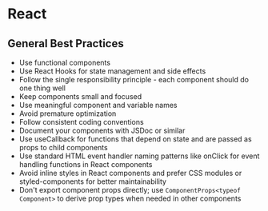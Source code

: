 # React

## General Best Practices

- Use functional components
- Use React Hooks for state management and side effects
- Follow the single responsibility principle - each component should do one thing well
- Keep components small and focused
- Use meaningful component and variable names
- Avoid premature optimization
- Follow consistent coding conventions
- Document your components with JSDoc or similar
- Use useCallback for functions that depend on state and are passed as props to child components
- Use standard HTML event handler naming patterns like onClick for event handling functions in React components
- Avoid inline styles in React components and prefer CSS modules or styled-components for better maintainability
- Don't export component props directly; use `ComponentProps<typeof Component>` to derive prop types when needed in other components
